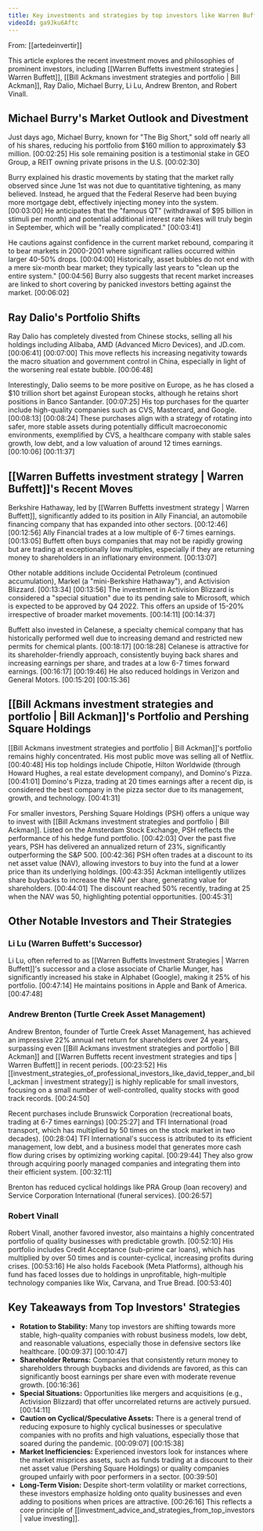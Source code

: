 ```yaml
---
title: Key investments and strategies by top investors like Warren Buffett and Bill Ackman
videoId: ga9Jku6Aftc
---
```


From: [[artedeinvertir]] <br/> 

This article explores the recent investment moves and philosophies of prominent investors, including [[Warren Buffetts investment strategies | Warren Buffett]], [[Bill Ackmans investment strategies and portfolio | Bill Ackman]], Ray Dalio, Michael Burry, Li Lu, Andrew Brenton, and Robert Vinall.

## Michael Burry's Market Outlook and Divestment

Just days ago, Michael Burry, known for "The Big Short," sold off nearly all of his shares, reducing his portfolio from $160 million to approximately $3 million. <a class="yt-timestamp" data-t="00:02:25">[00:02:25]</a> His sole remaining position is a testimonial stake in GEO Group, a REIT owning private prisons in the U.S. <a class="yt-timestamp" data-t="00:02:30">[00:02:30]</a>

Burry explained his drastic movements by stating that the market rally observed since June 1st was not due to quantitative tightening, as many believed. Instead, he argued that the Federal Reserve had been buying more mortgage debt, effectively injecting money into the system. <a class="yt-timestamp" data-t="00:03:00">[00:03:00]</a> He anticipates that the "famous QT" (withdrawal of $95 billion in stimuli per month) and potential additional interest rate hikes will truly begin in September, which will be "really complicated." <a class="yt-timestamp" data-t="00:03:41">[00:03:41]</a>

He cautions against confidence in the current market rebound, comparing it to bear markets in 2000-2001 where significant rallies occurred within larger 40-50% drops. <a class="yt-timestamp" data-t="00:04:00">[00:04:00]</a> Historically, asset bubbles do not end with a mere six-month bear market; they typically last years to "clean up the entire system." <a class="yt-timestamp" data-t="00:04:56">[00:04:56]</a> Burry also suggests that recent market increases are linked to short covering by panicked investors betting against the market. <a class="yt-timestamp" data-t="00:06:02">[00:06:02]</a>

## Ray Dalio's Portfolio Shifts

Ray Dalio has completely divested from Chinese stocks, selling all his holdings including Alibaba, AMD (Advanced Micro Devices), and JD.com. <a class="yt-timestamp" data-t="00:06:41">[00:06:41]</a> <a class="yt-timestamp" data-t="00:07:00">[00:07:00]</a> This move reflects his increasing negativity towards the macro situation and government control in China, especially in light of the worsening real estate bubble. <a class="yt-timestamp" data-t="00:06:48">[00:06:48]</a>

Interestingly, Dalio seems to be more positive on Europe, as he has closed a $10 trillion short bet against European stocks, although he retains short positions in Banco Santander. <a class="yt-timestamp" data-t="00:07:25">[00:07:25]</a> His top purchases for the quarter include high-quality companies such as CVS, Mastercard, and Google. <a class="yt-timestamp" data-t="00:08:13">[00:08:13]</a> <a class="yt-timestamp" data-t="00:08:24">[00:08:24]</a> These purchases align with a strategy of rotating into safer, more stable assets during potentially difficult macroeconomic environments, exemplified by CVS, a healthcare company with stable sales growth, low debt, and a low valuation of around 12 times earnings. <a class="yt-timestamp" data-t="00:10:06">[00:10:06]</a> <a class="yt-timestamp" data-t="00:11:37">[00:11:37]</a>

## [[Warren Buffetts investment strategy | Warren Buffett]]'s Recent Moves

Berkshire Hathaway, led by [[Warren Buffetts investment strategy | Warren Buffett]], significantly added to its position in Ally Financial, an automobile financing company that has expanded into other sectors. <a class="yt-timestamp" data-t="00:12:46">[00:12:46]</a> <a class="yt-timestamp" data-t="00:12:56">[00:12:56]</a> Ally Financial trades at a low multiple of 6-7 times earnings. <a class="yt-timestamp" data-t="00:13:05">[00:13:05]</a> Buffett often buys companies that may not be rapidly growing but are trading at exceptionally low multiples, especially if they are returning money to shareholders in an inflationary environment. <a class="yt-timestamp" data-t="00:13:07">[00:13:07]</a>

Other notable additions include Occidental Petroleum (continued accumulation), Markel (a "mini-Berkshire Hathaway"), and Activision Blizzard. <a class="yt-timestamp" data-t="00:13:34">[00:13:34]</a> <a class="yt-timestamp" data-t="00:13:56">[00:13:56]</a> The investment in Activision Blizzard is considered a "special situation" due to its pending sale to Microsoft, which is expected to be approved by Q4 2022. This offers an upside of 15-20% irrespective of broader market movements. <a class="yt-timestamp" data-t="00:14:11">[00:14:11]</a> <a class="yt-timestamp" data-t="00:14:37">[00:14:37]</a>

Buffett also invested in Celanese, a specialty chemical company that has historically performed well due to increasing demand and restricted new permits for chemical plants. <a class="yt-timestamp" data-t="00:18:17">[00:18:17]</a> <a class="yt-timestamp" data-t="00:18:28">[00:18:28]</a> Celanese is attractive for its shareholder-friendly approach, consistently buying back shares and increasing earnings per share, and trades at a low 6-7 times forward earnings. <a class="yt-timestamp" data-t="00:16:17">[00:16:17]</a> <a class="yt-timestamp" data-t="00:19:46">[00:19:46]</a> He also reduced holdings in Verizon and General Motors. <a class="yt-timestamp" data-t="00:15:20">[00:15:20]</a> <a class="yt-timestamp" data-t="00:15:36">[00:15:36]</a>

## [[Bill Ackmans investment strategies and portfolio | Bill Ackman]]'s Portfolio and Pershing Square Holdings

[[Bill Ackmans investment strategies and portfolio | Bill Ackman]]'s portfolio remains highly concentrated. His most public move was selling all of Netflix. <a class="yt-timestamp" data-t="00:40:48">[00:40:48]</a> His top holdings include Chipotle, Hilton Worldwide (through Howard Hughes, a real estate development company), and Domino's Pizza. <a class="yt-timestamp" data-t="00:41:01">[00:41:01]</a> Domino's Pizza, trading at 20 times earnings after a recent dip, is considered the best company in the pizza sector due to its management, growth, and technology. <a class="yt-timestamp" data-t="00:41:31">[00:41:31]</a>

For smaller investors, Pershing Square Holdings (PSH) offers a unique way to invest with [[Bill Ackmans investment strategies and portfolio | Bill Ackman]]. Listed on the Amsterdam Stock Exchange, PSH reflects the performance of his hedge fund portfolio. <a class="yt-timestamp" data-t="00:42:03">[00:42:03]</a> Over the past five years, PSH has delivered an annualized return of 23%, significantly outperforming the S&P 500. <a class="yt-timestamp" data-t="00:42:36">[00:42:36]</a> PSH often trades at a discount to its net asset value (NAV), allowing investors to buy into the fund at a lower price than its underlying holdings. <a class="yt-timestamp" data-t="00:43:35">[00:43:35]</a> Ackman intelligently utilizes share buybacks to increase the NAV per share, generating value for shareholders. <a class="yt-timestamp" data-t="00:44:01">[00:44:01]</a> The discount reached 50% recently, trading at 25 when the NAV was 50, highlighting potential opportunities. <a class="yt-timestamp" data-t="00:45:31">[00:45:31]</a>

## Other Notable Investors and Their Strategies

### Li Lu (Warren Buffett's Successor)
Li Lu, often referred to as [[Warren Buffetts Investment Strategies | Warren Buffett]]'s successor and a close associate of Charlie Munger, has significantly increased his stake in Alphabet (Google), making it 25% of his portfolio. <a class="yt-timestamp" data-t="00:47:14">[00:47:14]</a> He maintains positions in Apple and Bank of America. <a class="yt-timestamp" data-t="00:47:48">[00:47:48]</a>

### Andrew Brenton (Turtle Creek Asset Management)
Andrew Brenton, founder of Turtle Creek Asset Management, has achieved an impressive 22% annual net return for shareholders over 24 years, surpassing even [[Bill Ackmans investment strategies and portfolio | Bill Ackman]] and [[Warren Buffetts recent investment strategies and tips | Warren Buffett]] in recent periods. <a class="yt-timestamp" data-t="00:23:52">[00:23:52]</a> His [[investment_strategies_of_professional_investors_like_david_tepper_and_bill_ackman | investment strategy]] is highly replicable for small investors, focusing on a small number of well-controlled, quality stocks with good track records. <a class="yt-timestamp" data-t="00:24:50">[00:24:50]</a>

Recent purchases include Brunswick Corporation (recreational boats, trading at 6-7 times earnings) <a class="yt-timestamp" data-t="00:25:27">[00:25:27]</a> and TFI International (road transport, which has multiplied by 50 times on the stock market in two decades). <a class="yt-timestamp" data-t="00:28:04">[00:28:04]</a> TFI International's success is attributed to its efficient management, low debt, and a business model that generates more cash flow during crises by optimizing working capital. <a class="yt-timestamp" data-t="00:29:44">[00:29:44]</a> They also grow through acquiring poorly managed companies and integrating them into their efficient system. <a class="yt-timestamp" data-t="00:32:11">[00:32:11]</a>

Brenton has reduced cyclical holdings like PRA Group (loan recovery) and Service Corporation International (funeral services). <a class="yt-timestamp" data-t="00:26:57">[00:26:57]</a>

### Robert Vinall
Robert Vinall, another favored investor, also maintains a highly concentrated portfolio of quality businesses with predictable growth. <a class="yt-timestamp" data-t="00:52:10">[00:52:10]</a> His portfolio includes Credit Acceptance (sub-prime car loans), which has multiplied by over 50 times and is counter-cyclical, increasing profits during crises. <a class="yt-timestamp" data-t="00:53:16">[00:53:16]</a> He also holds Facebook (Meta Platforms), although his fund has faced losses due to holdings in unprofitable, high-multiple technology companies like Wix, Carvana, and True Bread. <a class="yt-timestamp" data-t="00:53:40">[00:53:40]</a>

## Key Takeaways from Top Investors' Strategies

*   **Rotation to Stability:** Many top investors are shifting towards more stable, high-quality companies with robust business models, low debt, and reasonable valuations, especially those in defensive sectors like healthcare. <a class="yt-timestamp" data-t="00:09:37">[00:09:37]</a> <a class="yt-timestamp" data-t="00:10:47">[00:10:47]</a>
*   **Shareholder Returns:** Companies that consistently return money to shareholders through buybacks and dividends are favored, as this can significantly boost earnings per share even with moderate revenue growth. <a class="yt-timestamp" data-t="00:16:36">[00:16:36]</a>
*   **Special Situations:** Opportunities like mergers and acquisitions (e.g., Activision Blizzard) that offer uncorrelated returns are actively pursued. <a class="yt-timestamp" data-t="00:14:11">[00:14:11]</a>
*   **Caution on Cyclical/Speculative Assets:** There is a general trend of reducing exposure to highly cyclical businesses or speculative companies with no profits and high valuations, especially those that soared during the pandemic. <a class="yt-timestamp" data-t="00:09:07">[00:09:07]</a> <a class="yt-timestamp" data-t="00:15:38">[00:15:38]</a>
*   **Market Inefficiencies:** Experienced investors look for instances where the market misprices assets, such as funds trading at a discount to their net asset value (Pershing Square Holdings) or quality companies grouped unfairly with poor performers in a sector. <a class="yt-timestamp" data-t="00:39:50">[00:39:50]</a>
*   **Long-Term Vision:** Despite short-term volatility or market corrections, these investors emphasize holding onto quality businesses and even adding to positions when prices are attractive. <a class="yt-timestamp" data-t="00:26:16">[00:26:16]</a> This reflects a core principle of [[investment_advice_and_strategies_from_top_investors | value investing]].